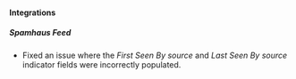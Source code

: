 
#### Integrations
##### Spamhaus Feed
- Fixed an issue where the *First Seen By source* and *Last Seen By source* indicator fields were incorrectly populated.